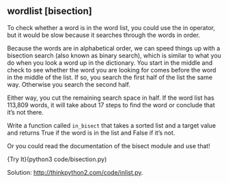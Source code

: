 
## wordlist [bisection]

To check whether a word is in the word list, you could use the <span>in</span> operator, but it would be slow because it searches through the words in order.

Because the words are in alphabetical order, we can speed things up with a bisection search (also known as binary search), which is similar to what you do when you look a word up in the dictionary. You start in the middle and check to see whether the word you are looking for comes before the word in the middle of the list. If so, you search the first half of the list the same way. Otherwise you search the second half.

Either way, you cut the remaining search space in half. If the word list has 113,809 words, it will take about 17 steps to find the word or conclude that it’s not there.

Write a function called `in_bisect` that takes a sorted list and a target value and returns <span>True</span> if the word is in the list and <span>False</span> if it’s not.

Or you could read the documentation of the <span>bisect</span> module and use that! 

{Try It}(python3 code/bisection.py)


Solution: <http://thinkpython2.com/code/inlist.py>.